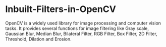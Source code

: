 # Inbuilt-Filters-in-OpenCV
OpenCV is a widely used library for image processing and computer vision tasks. It provides several functions for image filtering like Gray scale, Gaussian Blur, Median Blur, Bilateral Filter, RGB Filter, Box Filter, 2D Filter, Threshold, Dilation and Erosion. 
